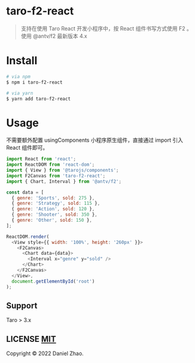 # taro-f2-react

> 支持在使用 Taro React 开发小程序中，按 React 组件书写方式使用 F2 。
<br>使用 @antv/f2 最新版本 4.x

# Install

```bash
# via npm
$ npm i taro-f2-react

# via yarn
$ yarn add taro-f2-react
```

# Usage

不需要额外配置 usingComponents 小程序原生组件，直接通过 import 引入 React 组件即可。

```javascript
import React from 'react';
import ReactDOM from 'react-dom';
import { View } from '@tarojs/components';
import F2Canvas from 'taro-f2-react';
import { Chart, Interval } from '@antv/f2';

const data = [
  { genre: 'Sports', sold: 275 },
  { genre: 'Strategy', sold: 115 },
  { genre: 'Action', sold: 120 },
  { genre: 'Shooter', sold: 350 },
  { genre: 'Other', sold: 150 },
];

ReactDOM.render(
  <View style={{ width: '100%', height: '260px' }}>
    <F2Canvas>
      <Chart data={data}>
        <Interval x="genre" y="sold" />
      </Chart>
    </F2Canvas>
  </View>,
  document.getElementById('root')
);
```

## Support

Taro > 3.x

## LICENSE [MIT](LICENSE)

Copyright © 2022 Daniel Zhao.
